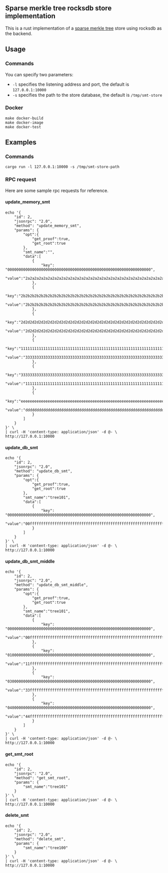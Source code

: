 ## Sparse merkle tree rocksdb store implementation
This is a rust implementation of a [sparse merkle tree](https://github.com/nervosnetwork/sparse-merkle-tree) store using rocksdb as the backend.

## Usage
### Commands
You can specify two parameters:
* `-l` specifies the listening address and port, the default is `127.0.0.1:10000`
* `-s` specifies the path to the store database, the default is `/tmp/smt-store`
### Docker
```shell
make docker-build
make docker-image
make docker-test
```

## Examples

### Commands
```
cargo run -l 127.0.0.1:10000 -s /tmp/smt-store-path
```
### RPC request
Here are some sample rpc requests for reference.

#### update_memory_smt

```
echo '{
    "id": 2,
    "jsonrpc": "2.0",
    "method": "update_memory_smt",
    "params": {
        "opt":{
            "get_proof":true,
            "get_root":true
        },
        "smt_name":"",
        "data":[
            {
                "key":  "0000000000000000000000000000000000000000000000000000000000000000",
                "value":"2a2a2a2a2a2a2a2a2a2a2a2a2a2a2a2a2a2a2a2a2a2a2a2a2a2a2a2a2a2a2a2a"
            },
            {
                "key":"2b2b2b2b2b2b2b2b2b2b2b2b2b2b2b2b2b2b2b2b2b2b2b2b2b2b2b2b2b2b2b2b",
                "value":"2b2b2b2b2b2b2b2b2b2b2b2b2b2b2b2b2b2b2b2b2b2b2b2b2b2b2b2b2b2b2b2b"
            },
            {
                "key":"2d2d2d2d2d2d2d2d2d2d2d2d2d2d2d2d2d2d2d2d2d2d2d2d2d2d2d2d2d2d2d2d",
                "value":"2d2d2d2d2d2d2d2d2d2d2d2d2d2d2d2d2d2d2d2d2d2d2d2d2d2d2d2d2d2d2d2d"
            },
            {
                "key":"1111111111111111111111111111111111111111111111111111111111111111",
                "value":"3333333333333333333333333333333333333333333333333333333333333333"
            },
            {
                "key":"3333333333333333333333333333333333333333333333333333333333333333",
                "value":"1111111111111111111111111111111111111111111111111111111111111111"
            },
            {
                "key":"eeeeeeeeeeeeeeeeeeeeeeeeeeeeeeeeeeeeeeeeeeeeeeeeeeeeeeeeeeeeeeee",
                "value":"dddddddddddddddddddddddddddddddddddddddddddddddddddddddddddddddd"
            }
        ]
    }
}' \
| curl -H 'content-type: application/json' -d @- \
http://127.0.0.1:10000
```

#### update_db_smt

```
echo '{
    "id": 2,
    "jsonrpc": "2.0",
    "method": "update_db_smt",
    "params": {
        "opt":{
            "get_proof":true,
            "get_root":true
        },
        "smt_name":"tree101",
        "data":[
            {
                "key":  "0000000000000000000000000000000000000000000000000000000000000000",
                "value":"00ffffffffffffffffffffffffffffffffffffffffffffffffffffffffffffff"
            }
        ]
    }
}' \
| curl -H 'content-type: application/json' -d @- \
http://127.0.0.1:10000
```

#### update_db_smt_middle
```shell
echo '{
    "id": 2,
    "jsonrpc": "2.0",
    "method": "update_db_smt_middle",
    "params": {
        "opt":{
            "get_proof":true,
            "get_root":true
        },
        "smt_name":"tree101",
        "data":[
            {
                "key":  "0000000000000000000000000000000000000000000000000000000000000000",
                "value":"00ffffffffffffffffffffffffffffffffffffffffffffffffffffffffffffff"
            },
            {
                "key":  "0100000000000000000000000000000000000000000000000000000000000000",
                "value":"11ffffffffffffffffffffffffffffffffffffffffffffffffffffffffffffff"
            },
            {
                "key":  "0300000000000000000000000000000000000000000000000000000000000000",
                "value":"33ffffffffffffffffffffffffffffffffffffffffffffffffffffffffffffff"
            },
            {
                "key":  "0400000000000000000000000000000000000000000000000000000000000000",
                "value":"44ffffffffffffffffffffffffffffffffffffffffffffffffffffffffffffff"
            }
        ]
    }
}' \
| curl -H 'content-type: application/json' -d @- \
http://127.0.0.1:10000
```
#### get_smt_root

```shell
echo '{
    "id": 2,
    "jsonrpc": "2.0",
    "method": "get_smt_root",
    "params": {
        "smt_name":"tree101"
    }
}' \
| curl -H 'content-type: application/json' -d @- \
http://127.0.0.1:10000
```

#### delete_smt

```shell
echo '{
    "id": 2,
    "jsonrpc": "2.0",
    "method": "delete_smt",
    "params": {
        "smt_name":"tree100"
    }
}' \
| curl -H 'content-type: application/json' -d @- \
http://127.0.0.1:10000
```

